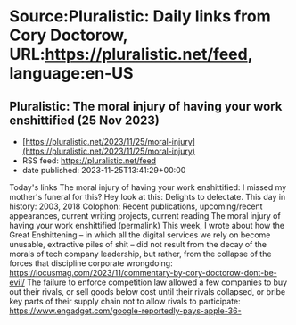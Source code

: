 # Source:Pluralistic: Daily links from Cory Doctorow, URL:https://pluralistic.net/feed, language:en-US

## Pluralistic: The moral injury of having your work enshittified (25 Nov 2023)
 - [https://pluralistic.net/2023/11/25/moral-injury](https://pluralistic.net/2023/11/25/moral-injury)
 - RSS feed: https://pluralistic.net/feed
 - date published: 2023-11-25T13:41:29+00:00

Today's links The moral injury of having your work enshittified: I missed my mother's funeral for this? Hey look at this: Delights to delectate. This day in history: 2003, 2018 Colophon: Recent publications, upcoming/recent appearances, current writing projects, current reading The moral injury of having your work enshittified (permalink) This week, I wrote about how the Great Enshittening &#8211; in which all the digital services we rely on become unusable, extractive piles of shit &#8211; did not result from the decay of the morals of tech company leadership, but rather, from the collapse of the forces that discipline corporate wrongdoing: https://locusmag.com/2023/11/commentary-by-cory-doctorow-dont-be-evil/ The failure to enforce competition law allowed a few companies to buy out their rivals, or sell goods below cost until their rivals collapsed, or bribe key parts of their supply chain not to allow rivals to participate: https://www.engadget.com/google-reportedly-pays-apple-36-


